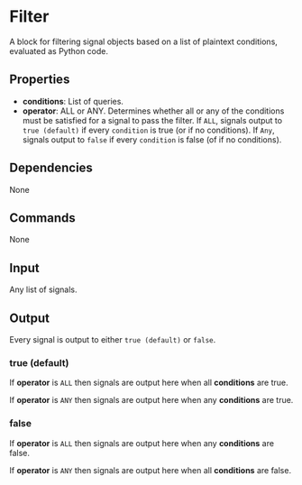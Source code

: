Filter
======

A block for filtering signal objects based on a list of plaintext conditions, evaluated as Python code.

Properties
----------

-   **conditions**: List of queries.
-   **operator**: ALL or ANY. Determines whether all or any of the conditions must be satisfied for a signal to pass the filter. If `ALL`, signals output to `true (default)` if every `condition` is true (or if no conditions). If `Any`, signals output to `false` if every `condition` is false (of if no conditions).

Dependencies
------------
None

Commands
--------
None

Input
-----
Any list of signals.

Output
------
Every signal is output to either `true (default)` or `false`.

### true (default)

If **operator** is `ALL` then signals are output here when all **conditions** are true.

If **operator** is `ANY` then signals are output here when any **conditions** are true.

### false

If **operator** is `ALL` then signals are output here when any **conditions** are false.

If **operator** is `ANY` then signals are output here when all **conditions** are false.
